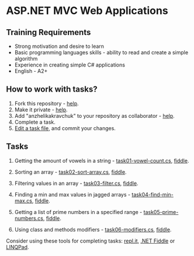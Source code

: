 # ASP.NET MVC Web Applications

## Training Requirements

* Strong motivation and desire to learn
* Basic programming languages skills - ability to read and create a simple algorithm
* Experience in creating simple C# applications
* English - A2+


## How to work with tasks?

1. Fork this repository - [help](https://help.github.com/en/articles/fork-a-repo).
2. Make it private - [help](https://help.github.com/en/articles/setting-repository-visibility#making-a-repository-private).
3. Add "anzhelikakravchuk" to your repository as collaborator - [help](https://help.github.com/en/articles/inviting-collaborators-to-a-personal-repository). 
4. Complete a task.
5. [Edit a task file](https://help.github.com/en/articles/editing-files-in-your-repository), and commit your changes.


## Tasks

1. Getting the amount of vowels in a string - [task01-vowel-count.cs](https://github.com/epam-dotnet-lab/aspnet-training/blob/master/tasks/task01-vowel-count.cs), [fiddle](https://dotnetfiddle.net/KkR2Hi).

2. Sorting an array - [task02-sort-array.cs](https://github.com/epam-dotnet-lab/aspnet-training/blob/master/tasks/task02-sort-array.cs), [fiddle](https://dotnetfiddle.net/w6sh6N).

3. Filtering values in an array - [task03-filter.cs](https://github.com/epam-dotnet-lab/aspnet-training/blob/master/tasks/task03-filter.cs), [fiddle](https://dotnetfiddle.net/7LrOey).

4. Finding a min and max values in jagged arrays - [task04-find-min-max.cs](https://github.com/epam-dotnet-lab/aspnet-training/blob/master/tasks/task04-find-min-max.cs), [fiddle](https://dotnetfiddle.net/7LrOey).

5. Getting a list of prime numbers in a specified range - [task05-prime-numbers.cs](https://github.com/epam-dotnet-lab/aspnet-training/blob/master/tasks/task05-prime-numbers.cs), [fiddle](https://dotnetfiddle.net/2TKkqQ).

6. Using class and methods modifiers - [task06-modifiers.cs](https://github.com/epam-dotnet-lab/aspnet-training/blob/master/tasks/task06-modifiers.cs), [fiddle](https://dotnetfiddle.net/xSk1L3).

Consider using these tools for completing tasks: [repl.it](https://repl.it/languages/csharp), [.NET Fiddle](https://dotnetfiddle.net/) or [LINQPad](https://www.linqpad.net/).
